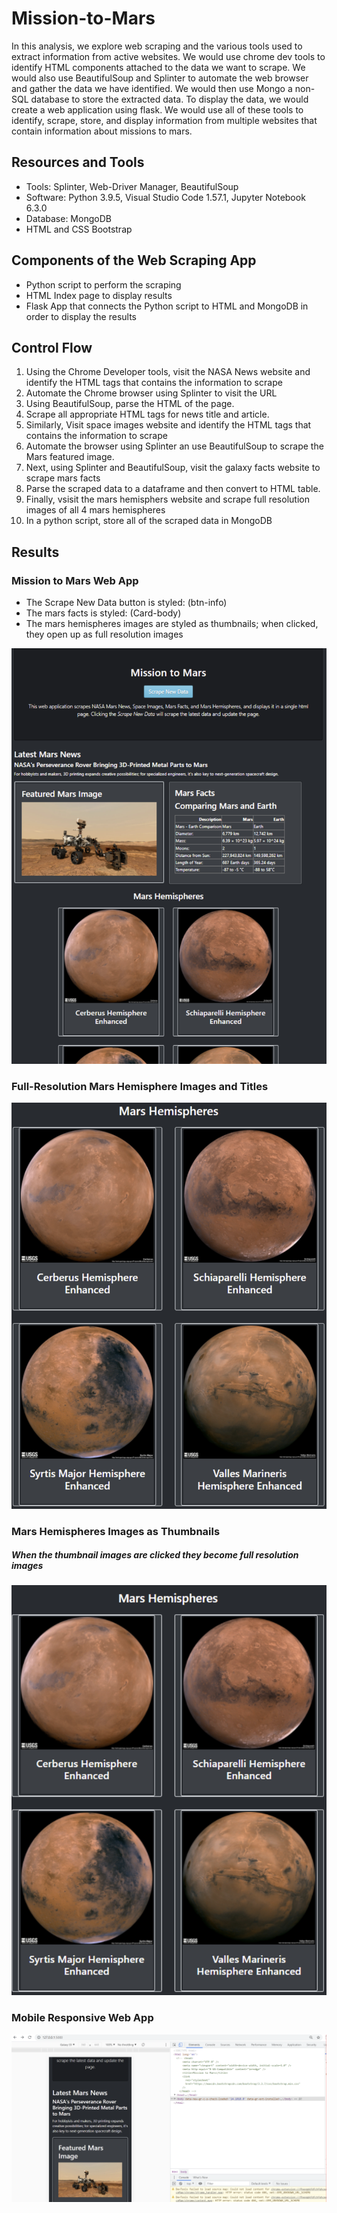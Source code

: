 # Mission-to-Mars
In this analysis, we explore web scraping and the various tools used to extract information from active websites. We would use chrome dev tools to identify HTML components attached to the data we want to scrape. We would also use BeautifulSoup and Splinter to automate the web browser and gather the data we have identified. We would then use Mongo a non-SQL database to store the extracted data. To display the data, we would create a web application using flask. We would use all of these tools to identify, scrape, store, and display information from multiple websites that contain information about missions to mars. 

## Resources and Tools
* Tools: Splinter, Web-Driver Manager, BeautifulSoup
* Software: Python 3.9.5, Visual Studio Code 1.57.1, Jupyter Notebook 6.3.0
* Database: MongoDB
* HTML and CSS Bootstrap

## Components of the Web Scraping App
* Python script to perform the scraping
* HTML Index page to display results
* Flask App that connects the Python script to HTML and MongoDB in order to display the results

## Control Flow
1. Using the Chrome Developer tools, visit the NASA News website and identify the HTML tags that contains the information to scrape
2. Automate the Chrome browser using Splinter to visit the URL
3. Using BeautifulSoup, parse the HTML of the page.
4. Scrape all appropriate HTML tags for news title and article.
5. Similarly, Visit space images website and identify the HTML tags that contains the information to scrape
6. Automate the browser using Splinter an use BeautifulSoup to scrape the Mars featured image.
7. Next, using Splinter and BeautifulSoup, visit the galaxy facts website to scrape mars facts
8. Parse the scraped data to a dataframe and then convert to HTML table.
9. Finally, vsisit the mars hemisphers website and scrape full resolution images of all 4 mars hemispheres
10. In a python script, store all of the scraped data in MongoDB

## Results
### Mission to Mars Web App
  * The Scrape New Data button is styled: (btn-info)
  * The mars facts is styled: (Card-body)
  * The mars hemispheres images are styled as thumbnails; when clicked, they open up as full resolution images

![Mission_to_Mars](images/mission_to_mars.png)


### Full-Resolution Mars Hemisphere Images and Titles
![Mars_Hemispheres](images/mars_hemispheres.png)

### Mars Hemispheres Images as Thumbnails
##### When the thumbnail images are clicked they become full resolution images
![Mars_Hemispheres_Thumbnails](images/mars_hemispheres_thumbnails.png)

### Mobile Responsive Web App
![Mobile_Responsive_Web_App](images/mobile_responsive_web_app.png)
